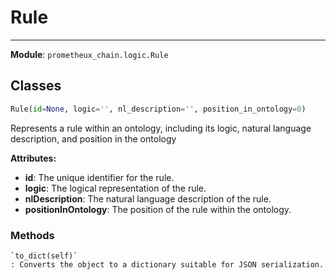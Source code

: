 # Rule

---
**Module**: `prometheux_chain.logic.Rule`

Classes
-------

```python
Rule(id=None, logic='', nl_description='', position_in_ontology=0)
```

Represents a rule within an ontology, including its logic, natural language description, and position in the ontology   

**Attributes:**

- **id**: The unique identifier for the rule.
- **logic**: The logical representation of the rule.
- **nlDescription**: The natural language description of the rule.
- **positionInOntology**: The position of the rule within the ontology.


### Methods

    `to_dict(self)`
    : Converts the object to a dictionary suitable for JSON serialization.